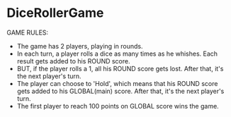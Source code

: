 # DiceRollerGame

GAME RULES:

- The game has 2 players, playing in rounds.
- In each turn, a player rolls a dice as many times as he whishes. Each result gets added to his ROUND score.
- BUT, if the player rolls a 1, all his ROUND score gets lost. After that, it's the next player's turn.
- The player can choose to 'Hold', which means that his ROUND score gets added to his GLOBAL(main) score. After that, it's the next player's turn.
- The first player to reach 100 points on GLOBAL score wins the game.
